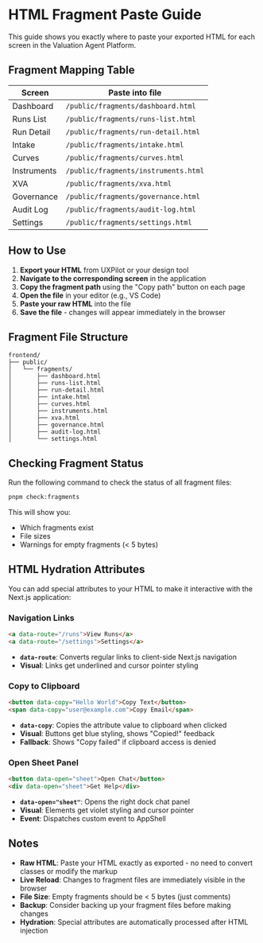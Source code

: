 # HTML Fragment Paste Guide

This guide shows you exactly where to paste your exported HTML for each screen in the Valuation Agent Platform.

## Fragment Mapping Table

| Screen | Paste into file |
|--------|------------------|
| Dashboard | `/public/fragments/dashboard.html` |
| Runs List | `/public/fragments/runs-list.html` |
| Run Detail | `/public/fragments/run-detail.html` |
| Intake | `/public/fragments/intake.html` |
| Curves | `/public/fragments/curves.html` |
| Instruments | `/public/fragments/instruments.html` |
| XVA | `/public/fragments/xva.html` |
| Governance | `/public/fragments/governance.html` |
| Audit Log | `/public/fragments/audit-log.html` |
| Settings | `/public/fragments/settings.html` |

## How to Use

1. **Export your HTML** from UXPilot or your design tool
2. **Navigate to the corresponding screen** in the application
3. **Copy the fragment path** using the "Copy path" button on each page
4. **Open the file** in your editor (e.g., VS Code)
5. **Paste your raw HTML** into the file
6. **Save the file** - changes will appear immediately in the browser

## Fragment File Structure

```
frontend/
├── public/
│   └── fragments/
│       ├── dashboard.html
│       ├── runs-list.html
│       ├── run-detail.html
│       ├── intake.html
│       ├── curves.html
│       ├── instruments.html
│       ├── xva.html
│       ├── governance.html
│       ├── audit-log.html
│       └── settings.html
```

## Checking Fragment Status

Run the following command to check the status of all fragment files:

```bash
pnpm check:fragments
```

This will show you:
- Which fragments exist
- File sizes
- Warnings for empty fragments (< 5 bytes)

## HTML Hydration Attributes

You can add special attributes to your HTML to make it interactive with the Next.js application:

### Navigation Links
```html
<a data-route="/runs">View Runs</a>
<a data-route="/settings">Settings</a>
```
- **`data-route`**: Converts regular links to client-side Next.js navigation
- **Visual**: Links get underlined and cursor pointer styling

### Copy to Clipboard
```html
<button data-copy="Hello World">Copy Text</button>
<span data-copy="user@example.com">Copy Email</span>
```
- **`data-copy`**: Copies the attribute value to clipboard when clicked
- **Visual**: Buttons get blue styling, shows "Copied!" feedback
- **Fallback**: Shows "Copy failed" if clipboard access is denied

### Open Sheet Panel
```html
<button data-open="sheet">Open Chat</button>
<div data-open="sheet">Get Help</div>
```
- **`data-open="sheet"`**: Opens the right dock chat panel
- **Visual**: Elements get violet styling and cursor pointer
- **Event**: Dispatches custom event to AppShell

## Notes

- **Raw HTML**: Paste your HTML exactly as exported - no need to convert classes or modify the markup
- **Live Reload**: Changes to fragment files are immediately visible in the browser
- **File Size**: Empty fragments should be < 5 bytes (just comments)
- **Backup**: Consider backing up your fragment files before making changes
- **Hydration**: Special attributes are automatically processed after HTML injection
